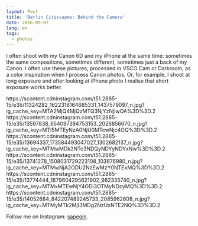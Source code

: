 ```yaml
---
layout: Post
title: 'Berlin Cityscapes: Behind the Camera'
date: 2016-09-07
lang: en
tags:
  - photos
---
```


I often shoot with my Canon 6D and my iPhone at the same time: sometimes the same compositions, sometimes different, sometimes just a back of my Canon. I often use these pictures, processed in VSCO Cam or Darkroom, as a color inspiration when I process Canon photos. Or, for example, I shoot at long exposure and after looking at iPhone photo I realise that short exposure works better.

<!--more-->

<x-grid>
https://scontent.cdninstagram.com/t51.2885-15/e35/11324282_1622316164685331_1437579097_n.jpg?ig_cache_key=MTA2MjQ4MjQzMTQ3NjYzNjIwOA%3D%3D.2
https://scontent.cdninstagram.com/t51.2885-15/e35/13597838_654097394753153_2026856670_n.jpg?ig_cache_key=MTI5MTEyNzA0NjU0MTcwNjc4OQ%3D%3D.2
https://scontent.cdninstagram.com/t51.2885-15/e35/13694337_173584493047027_1302682137_n.jpg?ig_cache_key=MTMwMDk2NTc3NDQyNDYyNDYxNw%3D%3D.2
https://scontent.cdninstagram.com/t51.2885-15/e35/13741278_1508031729223108_103676980_n.jpg?ig_cache_key=MTMwNjA2ODU2NzEwMzY0NTExMQ%3D%3D.2
https://scontent.cdninstagram.com/t51.2885-15/e35/13774444_1679604295621902_962335740_n.jpg?ig_cache_key=MTMxMTEwNjY4ODI3OTMyNDcyMQ%3D%3D.2
https://scontent.cdninstagram.com/t51.2885-15/e35/14052684_842207489245733_2085962608_n.jpg?ig_cache_key=MTMyMTk2MjI3MDg2NzUxNTE2NQ%3D%3D.2
</x-grid>

Follow me on Instagram: [sapegin](https://www.instagram.com/sapegin/).

